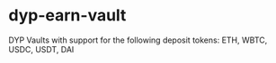 # dyp-earn-vault
DYP Vaults with support for the following deposit tokens: ETH, WBTC, USDC, USDT, DAI
